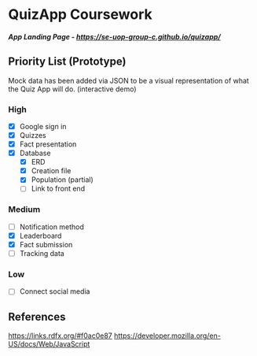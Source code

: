 # QuizApp Coursework
##### App Landing Page - https://se-uop-group-c.github.io/quizapp/
## Priority List (Prototype)
Mock data has been added via JSON to be a visual representation of what the Quiz App will do. (interactive demo)
### High
- [X] Google sign in
- [X] Quizzes
- [X] Fact presentation
- [X] Database
  - [X] ERD
  - [X] Creation file
  - [X] Population (partial)
  - [ ] Link to front end

### Medium
- [ ] Notification method
- [X] Leaderboard
- [X] Fact submission
- [ ] Tracking data

### Low
- [ ] Connect social media

## References
https://links.rdfx.org/#f0ac0e87
https://developer.mozilla.org/en-US/docs/Web/JavaScript
